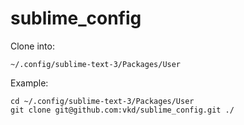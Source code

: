 # sublime_config

Clone into:
```
~/.config/sublime-text-3/Packages/User
```
Example:
```
cd ~/.config/sublime-text-3/Packages/User
git clone git@github.com:vkd/sublime_config.git ./
```
